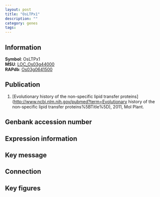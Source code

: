 ```yaml
---
layout: post
title: "OsLTPx1"
description: ""
category: genes
tags: 
---
```


## Information
__Symbol__: OsLTPx1  
__MSU__: [LOC_Os03g44000](http://rice.plantbiology.msu.edu/cgi-bin/ORF_infopage.cgi?orf=LOC_Os03g44000)  
__RAPdb__: [Os03g0641500](http://rapdb.dna.affrc.go.jp/viewer/gbrowse_details/irgsp1?name=Os03g0641500)  

## Publication
1. [Evolutionary history of the non-specific lipid transfer proteins](http://www.ncbi.nlm.nih.gov/pubmed?term=Evolutionary history of the non-specific lipid transfer proteins%5BTitle%5D), 2011, Mol Plant.

## Genbank accession number

## Expression information

## Key message

## Connection

## Key figures


